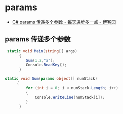 # params

- [C# params 传递多个参数 - 每天进步多一点 - 博客园](https://www.cnblogs.com/lgx5/p/6890695.html)

## params 传递多个参数

```c#
 static void Main(string[] args)
　　   {
　　      Sum(1,2,"a");
　　      Console.ReadKey();
　　   }
```

```c#
static void Sum(params object[] numStack)
　　  {
　　      for (int i = 0; i < numStack.Length; i++)
　　      {
　　          Console.WriteLine(numStack[i]);
　　      }
　 　  }
```
